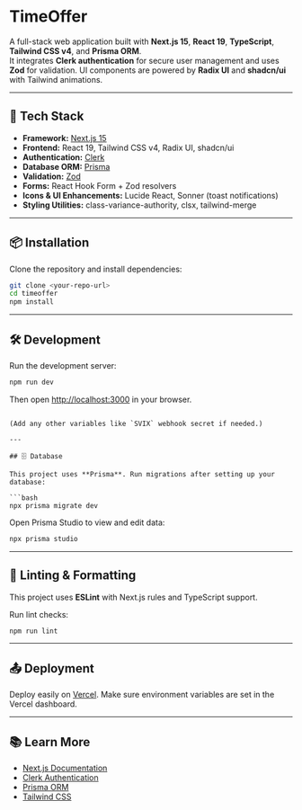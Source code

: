 # TimeOffer

A full-stack web application built with **Next.js 15**, **React 19**, **TypeScript**, **Tailwind CSS v4**, and **Prisma ORM**.  
It integrates **Clerk authentication** for secure user management and uses **Zod** for validation. UI components are powered by **Radix UI** and **shadcn/ui** with Tailwind animations.

---

## 🚀 Tech Stack

- **Framework:** [Next.js 15](https://nextjs.org)  
- **Frontend:** React 19, Tailwind CSS v4, Radix UI, shadcn/ui  
- **Authentication:** [Clerk](https://clerk.com)  
- **Database ORM:** [Prisma](https://www.prisma.io)  
- **Validation:** [Zod](https://zod.dev)  
- **Forms:** React Hook Form + Zod resolvers  
- **Icons & UI Enhancements:** Lucide React, Sonner (toast notifications)  
- **Styling Utilities:** class-variance-authority, clsx, tailwind-merge  

---

## 📦 Installation

Clone the repository and install dependencies:

```bash
git clone <your-repo-url>
cd timeoffer
npm install
```

---

## 🛠️ Development

Run the development server:

```bash
npm run dev
```

Then open [http://localhost:3000](http://localhost:3000) in your browser.

```

(Add any other variables like `SVIX` webhook secret if needed.)

---

## 🗄️ Database

This project uses **Prisma**. Run migrations after setting up your database:

```bash
npx prisma migrate dev
```

Open Prisma Studio to view and edit data:

```bash
npx prisma studio
```

---

## 📐 Linting & Formatting

This project uses **ESLint** with Next.js rules and TypeScript support.

Run lint checks:

```bash
npm run lint
```

---

## 📤 Deployment

Deploy easily on [Vercel](https://vercel.com). Make sure environment variables are set in the Vercel dashboard.

---

## 📚 Learn More

- [Next.js Documentation](https://nextjs.org/docs)  
- [Clerk Authentication](https://clerk.com/docs)  
- [Prisma ORM](https://www.prisma.io/docs)  
- [Tailwind CSS](https://tailwindcss.com/docs)
